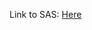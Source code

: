 Link to SAS: [Here](https://github.com/robinziegler/TINF21C_Team4_Modelling_Wizard_Improvements/wiki/System-Architecture--Specification-%5BSAS%5D)
